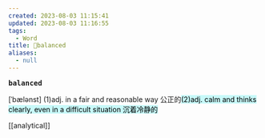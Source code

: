 ```yaml
---
created: 2023-08-03 11:15:41
updated: 2023-08-03 11:16:55
tags:
  - Word
title: 📖balanced
aliases:
  - null
---
```


<pre><strong>balanced</strong></pre>
[ˈbælənst]
(1)adj. in a fair and reasonable way 公正的<mark style="background: #ABF7F7A6;">(2)adj. calm and thinks clearly, even in a difficult situation 沉着冷静的</mark>

[[analytical]]
